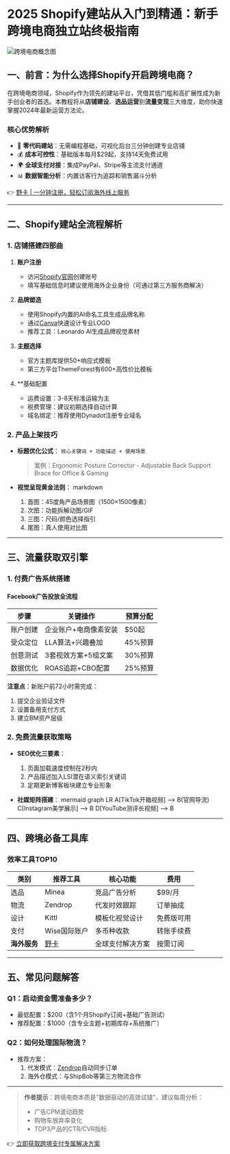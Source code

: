 # 2025 Shopify建站从入门到精通：新手跨境电商独立站终极指南

![跨境电商概念图](https://via.placeholder.com/800x400)

## 一、前言：为什么选择Shopify开启跨境电商？
在跨境电商领域，Shopify作为领先的建站平台，凭借其低门槛和高扩展性成为新手创业者的首选。本教程将从**店铺建设**、**选品运营**到**流量变现**三大维度，助你快速掌握2024年最新运营方法论。

### 核心优势解析
- 🚀 **零代码建站**：无需编程基础，可视化后台三分钟创建专业店铺
- 💰 **成本可控性**：基础版本每月$29起，支持14天免费试用
- 🌍 **全球支付对接**：集成PayPal、Stripe等主流支付通道
- 📊 **数据智能分析**：内置访客行为追踪和销售漏斗分析

👉 [野卡 | 一分钟注册，轻松订阅海外线上服务](https://bbtdd.com/yeka)

---

## 二、Shopify建站全流程解析
### 1. 店铺搭建四部曲
1. **账户注册**
   - 访问[Shopify官网](https://www.shopify.com)创建账号
   - 填写基础信息时建议使用海外企业身份（可通过第三方服务商解决）
   
2. **品牌塑造**
   - 使用Shopify内置的AI命名工具生成品牌名称
   - 通过[Canva](https://www.canva.com)快速设计专业LOGO
   - 推荐工具：Leonardo AI生成品牌视觉素材

3. **主题选择**
   - 官方主题库提供50+响应式模板
   - 第三方平台ThemeForest有600+高性价比模板

4. **基础配置
   - 运费设置：3-8天标准运输为主
   - 税费管理：建议初期选择自动计算
   - 域名绑定：推荐使用Dynadot注册专业域名

### 2. 产品上架技巧
- **标题优化公式**：
  `核心关键词 + 功能描述 + 使用场景`
  > 案例：Ergonomic Posture Corrector - Adjustable Back Support Brace for Office & Gaming

- **视觉呈现黄金法则**：
  markdown
  1. 首图：45度角产品场景图（1500×1500像素）
  2. 次图：功能拆解动图/GIF
  3. 三图：尺码/颜色选择指引
  4. 尾图：真人使用对比图
  

---

## 三、流量获取双引擎
### 1. 付费广告系统搭建
#### Facebook广告投放全流程
| 步骤 | 关键操作 | 预算分配 |
|------|----------|----------|
| 账户创建 | 企业账户+电商像素安装 | $50起 |
| 受众定位 | LLA算法+兴趣叠加 | 45%预算 |
| 创意测试 | 3套视效方案+5组文案 | 30%预算 | 
| 数据优化 | ROAS追踪+CBO配置 | 25%预算 |

**注意点**：新账户前72小时需完成：
1. 提交企业验证文件
2. 设置备用支付方式
3. 建立BM资产层级

### 2. 免费流量获取策略
- **SEO优化三要素**：
  1. 页面加载速度控制在2秒内
  2. 产品描述加入LSI潜在语义索引关键词
  3. 定期更新博客板块建立专业形象

- **社媒矩阵搭建**：
  mermaid
  graph LR
  A[TikTok开箱视频] --> B(官网导流)
  C[Instagram美学展示] --> B
  D[YouTube测评长视频] --> B
  

---

## 四、跨境必备工具库
### 效率工具TOP10
| 类别       | 推荐工具           | 核心功能                   | 费用       |
|------------|--------------------|----------------------------|------------|
| 选品       | Minea              | 竞品广告分析               | $99/月     |
| 物流       | Zendrop            | 代发时效跟踪               | 订单抽成   |
| 设计       | Kittl              | 模板化视觉设计             | 免费版可用 |
| 支付       | Wise国际账户       | 多币种收款                 | 转账手续费 |
| **海外服务** | [野卡](https://bbtdd.com/yeka) | 全球支付解决方案 | 按需订阅   |

---

## 五、常见问题解答
### Q1：启动资金需准备多少？
- 最低配置：$200（含1个月Shopify订阅+基础广告测试）
- 推荐配置：$1000（含专业主题+初期库存+系统推广）

### Q2：如何处理国际物流？
- 推荐方案：
  1. 代发模式：[Zendrop](https://bbtdd.com/yeka)自动同步订单
  2. 海外仓模式：与ShipBob等第三方物流合作

---

> **作者提示**：跨境电商本质是"数据驱动的高效试错"，建议每周分析：
> - 广告CPM波动趋势
> - 购物车放弃率变化
> - TOP3产品的CTR/CVR指标

👉 [立即获取跨境支付专属解决方案](https://bbtdd.com/yeka)